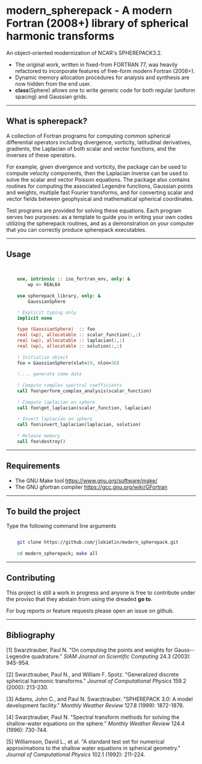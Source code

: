 # **modern\_spherepack - A modern Fortran (2008+) library of spherical harmonic transforms**

An object-oriented modernization of NCAR's SPHEREPACK3.2. 

* The original work, written in fixed-from FORTRAN 77, was heavily refactored to incorporate features of free-form modern Fortran (2008+). 
* Dynamic memory allocation procedures for analysis and synthesis are now hidden from the end user.
* **class**(Sphere) allows one to write generic code for both regular (uniform spacing) and Gaussian grids.

-----------------------------------------------------------------------------

## What is spherepack?

A collection of Fortran programs for computing common spherical differential operators including divergence, vorticity, latitudinal derivatives, gradients, the Laplacian of both scalar and vector functions, and the inverses of these operators.

For example, given divergence and vorticity, the package can be used to compute velocity components, then the Laplacian inverse can be used to solve the scalar and vector Poisson equations. The package also contains routines for computing the associated Legendre functions, Gaussian points and weights, multiple fast Fourier transforms, and for converting scalar and vector fields between geophysical and mathematical spherical coordinates.

Test programs are provided for solving these equations. Each program serves two purposes: as a template to guide you in writing your own codes utilizing the spherepack routines, and as a demonstration on your computer that you can correctly produce spherepack executables.

-----------------------------------------------------------------------------

## Usage

```fortran

	
    use, intrinsic :: iso_fortran_env, only: &
        wp => REAL64
        	
    use spherepack_library, only: &
        GaussianSphere

    ! Explicit typing only
    implicit none
    
    type (GaussianSphere)  :: foo
    real (wp), allocatable :: scalar_function(:,:)
    real (wp), allocatable :: laplacian(:,:)
    real (wp), allocatable :: solution(:,:)
    
    ! Initialize object
    foo = GaussianSphere(nlat=19, nlon=36)
    
    !.... generate some data
    
    ! Compute complex spectral coefficients
    call foo%perform_complex_analysis(scalar_function)
    
    ! Compute laplacian on sphere
    call foo%get_laplacian(scalar_function, laplacian)
    
    ! Invert laplacian on sphere
    call foo%invert_laplacian(laplacian, solution)
    
    ! Release memory
    call foo%destroy()

```

-----------------------------------------------------------------------------

## Requirements

* The GNU Make tool https://www.gnu.org/software/make/
* The GNU gfortran compiler https://gcc.gnu.org/wiki/GFortran

-----------------------------------------------------------------------------


## To build the project

Type the following command line arguments

```bash

	git clone https://github.com/jlokimlin/modern_spherepack.git
	
	cd modern_spherepack; make all
```

-----------------------------------------------------------------------------

## Contributing

This project is still a work in progress and anyone is free to contribute under the proviso that they abstain from using the dreaded **go to**.

For bug reports or feature requests please open an issue on github.

-----------------------------------------------------------------------------


## Bibliography

[1] Swarztrauber, Paul N. "On computing the points and weights for Gauss--Legendre quadrature." *SIAM Journal on Scientific Computing* 24.3 (2003): 945-954.

[2] Swarztrauber, Paul N., and William F. Spotz. "Generalized discrete spherical harmonic transforms." *Journal of Computational Physics* 159.2 (2000): 213-230.

[3] Adams, John C., and Paul N. Swarztrauber. "SPHEREPACK 3.0: A model development facility." *Monthly Weather Review* 127.8 (1999): 1872-1878.

[4] Swarztrauber, Paul N. "Spectral transform methods for solving the shallow-water equations on the sphere." *Monthly Weather Review* 124.4 (1996): 730-744.

[5] Williamson, David L., et al. "A standard test set for numerical approximations to the shallow water equations in spherical geometry." *Journal of Computational Physics* 102.1 (1992): 211-224.



